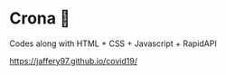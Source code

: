 # Crona 🦠
Codes along with HTML + CSS + Javascript + RapidAPI

<https://jaffery97.github.io/covid19/>

